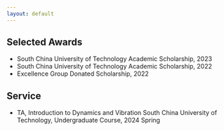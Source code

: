 ```yaml
---
layout: default
---
```


## Selected Awards

- South China University of Technology Academic Scholarship, 2023  
- South China University of Technology Academic Scholarship, 2022   
- Excellence Group Donated Scholarship, 2022  

## Service
- TA, Introduction to Dynamics and Vibration
  South China University of Technology, Undergraduate Course, 2024 Spring
